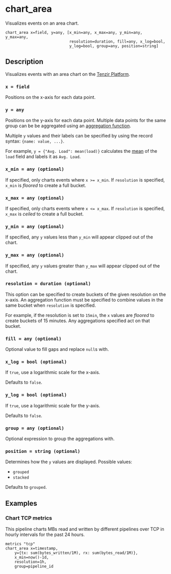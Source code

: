 # chart_area

Visualizes events on an area chart.

```tql
chart_area x=field, y=any, [x_min=any, x_max=any, y_min=any, y_max=any,
                            resolution=duration, fill=any, x_log=bool,
                            y_log=bool, group=any, position=string]
```

## Description

Visualizes events with an area chart on the [Tenzir
Platform](https://app.tenzir.com).

### `x = field`

Positions on the x-axis for each data point.

### `y = any`

Positions on the y-axis for each data point.
Multiple data points for the same group can be be aggregated using an
[aggregation function](../functions.md#aggregations).

Multiple `y` values and their labels can be specified by using the record
syntax: `{name: value, ...}`.

For example, `y = {"Avg. Load": mean(load)}` calculates the
[mean](../functions/mean.md) of the `load` field and labels it as `Avg. Load`.

### `x_min = any (optional)`

If specified, only charts events where `x >= x_min`.
If `resolution` is specified, `x_min` is _floored_ to create a full bucket.

### `x_max = any (optional)`

If specified, only charts events where `x <= x_max`.
If `resolution` is specified, `x_max` is _ceiled_ to create a full bucket.

### `y_min = any (optional)`

If specified, any `y` values less than `y_min` will appear clipped out of the
chart.

### `y_max = any (optional)`

If specified, any `y` values greater than `y_max` will appear clipped out of the
chart.

### `resolution = duration (optional)`

This option can be specified to create buckets of the given resolution on the
x-axis. An aggregation function must be specified to combine values in the same
bucket when `resolution` is specified.

For example, if the resolution is set to `15min`, the `x` values are _floored_
to create buckets of 15 minutes. Any aggregations specified act on that bucket.

### `fill = any (optional)`

Optional value to fill gaps and replace `null`s with.

### `x_log = bool (optional)`

If `true`, use a logarithmic scale for the x-axis.

Defaults to `false`.

### `y_log = bool (optional)`

If `true`, use a logarithmic scale for the y-axis.

Defaults to `false`.

### `group = any (optional)`

Optional expression to group the aggregations with.

### `position = string (optional)`

Determines how the `y` values are displayed. Possible values:
- `grouped`
- `stacked`

Defaults to `grouped`.

## Examples

### Chart TCP metrics

This pipeline charts MBs read and written by different pipelines over TCP in
hourly intervals for the past 24 hours.

```tql
metrics "tcp"
chart_area x=timestamp,
    y={tx: sum(bytes_written/1M), rx: sum(bytes_read/1M)},
    x_min=now()-1d,
    resolution=1h,
    group=pipeline_id
```
